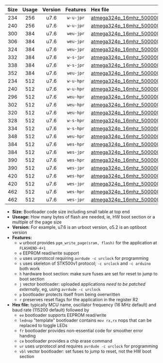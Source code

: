 |Size|Usage|Version|Features|Hex file|
|:-:|:-:|:-:|:-:|:--|
|234|256|u7.6|`w-u-jpr`|[atmega324p_16mhz_500000bps_ur_vbl.hex](https://raw.githubusercontent.com/stefanrueger/urboot/main//atmega324p_16mhz_500000bps_ur_vbl.hex)|
|240|256|u7.6|`w-u-jpr`|[atmega324p_16mhz_500000bps_lednop_ur_vbl.hex](https://raw.githubusercontent.com/stefanrueger/urboot/main//atmega324p_16mhz_500000bps_lednop_ur_vbl.hex)|
|300|384|u7.6|`weu-jpr`|[atmega324p_16mhz_500000bps_ee_ur_vbl.hex](https://raw.githubusercontent.com/stefanrueger/urboot/main//atmega324p_16mhz_500000bps_ee_ur_vbl.hex)|
|306|384|u7.6|`weu-jpr`|[atmega324p_16mhz_500000bps_ee_lednop_ur_vbl.hex](https://raw.githubusercontent.com/stefanrueger/urboot/main//atmega324p_16mhz_500000bps_ee_lednop_ur_vbl.hex)|
|324|384|u7.6|`weu-jpr`|[atmega324p_16mhz_500000bps_ee_lednop_fr_ur_vbl.hex](https://raw.githubusercontent.com/stefanrueger/urboot/main//atmega324p_16mhz_500000bps_ee_lednop_fr_ur_vbl.hex)|
|332|384|u7.6|`w-s-jpr`|[atmega324p_16mhz_500000bps_vbl.hex](https://raw.githubusercontent.com/stefanrueger/urboot/main//atmega324p_16mhz_500000bps_vbl.hex)|
|338|384|u7.6|`w-s-jpr`|[atmega324p_16mhz_500000bps_lednop_vbl.hex](https://raw.githubusercontent.com/stefanrueger/urboot/main//atmega324p_16mhz_500000bps_lednop_vbl.hex)|
|352|384|u7.6|`weu-jpr`|[atmega324p_16mhz_500000bps_ee_lednop_fr_ce_ur_vbl.hex](https://raw.githubusercontent.com/stefanrueger/urboot/main//atmega324p_16mhz_500000bps_ee_lednop_fr_ce_ur_vbl.hex)|
|234|512|u7.6|`w-u-hpr`|[atmega324p_16mhz_500000bps_ur.hex](https://raw.githubusercontent.com/stefanrueger/urboot/main//atmega324p_16mhz_500000bps_ur.hex)|
|240|512|u7.6|`w-u-hpr`|[atmega324p_16mhz_500000bps_lednop_ur.hex](https://raw.githubusercontent.com/stefanrueger/urboot/main//atmega324p_16mhz_500000bps_lednop_ur.hex)|
|296|512|u7.6|`weu-hpr`|[atmega324p_16mhz_500000bps_ee_ur.hex](https://raw.githubusercontent.com/stefanrueger/urboot/main//atmega324p_16mhz_500000bps_ee_ur.hex)|
|302|512|u7.6|`weu-hpr`|[atmega324p_16mhz_500000bps_ee_lednop_ur.hex](https://raw.githubusercontent.com/stefanrueger/urboot/main//atmega324p_16mhz_500000bps_ee_lednop_ur.hex)|
|320|512|u7.6|`weu-hpr`|[atmega324p_16mhz_500000bps_ee_lednop_fr_ur.hex](https://raw.githubusercontent.com/stefanrueger/urboot/main//atmega324p_16mhz_500000bps_ee_lednop_fr_ur.hex)|
|328|512|u7.6|`w-s-hpr`|[atmega324p_16mhz_500000bps.hex](https://raw.githubusercontent.com/stefanrueger/urboot/main//atmega324p_16mhz_500000bps.hex)|
|334|512|u7.6|`w-s-hpr`|[atmega324p_16mhz_500000bps_lednop.hex](https://raw.githubusercontent.com/stefanrueger/urboot/main//atmega324p_16mhz_500000bps_lednop.hex)|
|348|512|u7.6|`weu-hpr`|[atmega324p_16mhz_500000bps_ee_lednop_fr_ce_ur.hex](https://raw.githubusercontent.com/stefanrueger/urboot/main//atmega324p_16mhz_500000bps_ee_lednop_fr_ce_ur.hex)|
|384|512|u7.6|`wes-hpr`|[atmega324p_16mhz_500000bps_ee.hex](https://raw.githubusercontent.com/stefanrueger/urboot/main//atmega324p_16mhz_500000bps_ee.hex)|
|384|512|u7.6|`wes-jpr`|[atmega324p_16mhz_500000bps_ee_vbl.hex](https://raw.githubusercontent.com/stefanrueger/urboot/main//atmega324p_16mhz_500000bps_ee_vbl.hex)|
|390|512|u7.6|`wes-hpr`|[atmega324p_16mhz_500000bps_ee_lednop.hex](https://raw.githubusercontent.com/stefanrueger/urboot/main//atmega324p_16mhz_500000bps_ee_lednop.hex)|
|390|512|u7.6|`wes-jpr`|[atmega324p_16mhz_500000bps_ee_lednop_vbl.hex](https://raw.githubusercontent.com/stefanrueger/urboot/main//atmega324p_16mhz_500000bps_ee_lednop_vbl.hex)|
|420|512|u7.6|`wes-hpr`|[atmega324p_16mhz_500000bps_ee_lednop_fr.hex](https://raw.githubusercontent.com/stefanrueger/urboot/main//atmega324p_16mhz_500000bps_ee_lednop_fr.hex)|
|420|512|u7.6|`wes-jpr`|[atmega324p_16mhz_500000bps_ee_lednop_fr_vbl.hex](https://raw.githubusercontent.com/stefanrueger/urboot/main//atmega324p_16mhz_500000bps_ee_lednop_fr_vbl.hex)|
|462|512|u7.6|`wes-hpr`|[atmega324p_16mhz_500000bps_ee_lednop_fr_ce.hex](https://raw.githubusercontent.com/stefanrueger/urboot/main//atmega324p_16mhz_500000bps_ee_lednop_fr_ce.hex)|
|462|512|u7.6|`wes-jpr`|[atmega324p_16mhz_500000bps_ee_lednop_fr_ce_vbl.hex](https://raw.githubusercontent.com/stefanrueger/urboot/main//atmega324p_16mhz_500000bps_ee_lednop_fr_ce_vbl.hex)|

- **Size:** Bootloader code size including small table at top end
- **Useage:** How many bytes of flash are needed, ie, HW boot section or a multiple of the page size
- **Version:** For example, u7.6 is an urboot version, o5.2 is an optiboot version
- **Features:**
  + `w` urboot provides `pgm_write_page(sram, flash)` for the application at `FLASHEND-4+1`
  + `e` EEPROM read/write support
  + `u` uses urprotocol requiring `avrdude -c urclock` for programming
  + `s` uses skeleton of STK500v1 protocol; `-c urclock` and `-c arduino` both work
  + `h` hardware boot section: make sure fuses are set for reset to jump to boot section
  + `j` vector bootloader: uploaded applications *need to be patched externally*, eg, using `avrdude -c urclock`
  + `p` bootloader protects itself from being overwritten
  + `r` preserves reset flags for the application in the register R2
- **Hex file:** typically MCU name, oscillator frequency (16 MHz default) and baud rate (115200 default) followed by
  + `ee` bootloader supports EEPROM read/write
  + `lednop` "template" bootloader contains `mov rx,rx` nops that can be replaced to toggle LEDs
  + `fr` bootloader provides non-essential code for smoother error handing
  + `ce` bootloader provides a chip erase command
  + `ur` uses urprotocol and requires `avrdude -c urclock` for programming
  + `vbl` vector bootloader: set fuses to jump to reset, not the HW boot section
